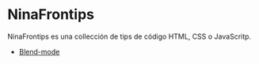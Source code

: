 # NinaFrontips

NinaFrontips es una collección de tips de código HTML, CSS o JavaScritp.

- [Blend-mode](https://github.com/Ninos-labs/CSS-snippets/tree/master/blend-modes)
